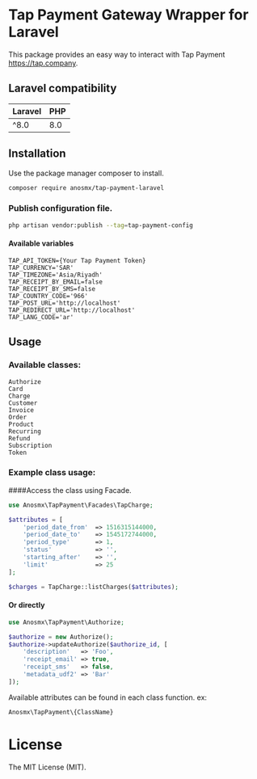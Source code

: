 # Tap Payment Gateway Wrapper for Laravel

This package provides an easy way to interact with Tap Payment https://tap.company. 

## Laravel compatibility

| Laravel                        | PHP   |
|:-------------------------------|:------|
| ^8.0                           | 8.0   |

## Installation
Use the package manager composer to install.
```bash
composer require anosmx/tap-payment-laravel
```

### Publish configuration file.
```bash
php artisan vendor:publish --tag=tap-payment-config
```
#### Available variables
```dotenv
TAP_API_TOKEN={Your Tap Payment Token}
TAP_CURRENCY='SAR'
TAP_TIMEZONE='Asia/Riyadh'
TAP_RECEIPT_BY_EMAIL=false
TAP_RECEIPT_BY_SMS=false
TAP_COUNTRY_CODE='966'
TAP_POST_URL='http://localhost'
TAP_REDIRECT_URL='http://localhost'
TAP_LANG_CODE='ar'
```


## Usage
### Available classes:
```
Authorize
Card
Charge
Customer
Invoice
Order
Product
Recurring
Refund
Subscription
Token
```

### Example class usage:
####Access the class using Facade.
```php
use Anosmx\TapPayment\Facades\TapCharge;

$attributes = [
    'period_date_from'  => 1516315144000,
    'period_date_to'    => 1545172744000,
    'period_type'       => 1,
    'status'            => '',
    'starting_after'    => '',
    'limit'             => 25
];

$charges = TapCharge::listCharges($attributes);
```
#### Or directly
```php
use Anosmx\TapPayment\Authorize;

$authorize = new Authorize();
$authorize->updateAuthorize($authorize_id, [
    'description'   => 'Foo',
    'receipt_email' => true,
    'receipt_sms'   => false,
    'metadata_udf2' => 'Bar'
]);
```

Available attributes can be found in each class function. ex:
```php
Anosmx\TapPayment\{ClassName}
```

# License
The MIT License (MIT).